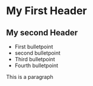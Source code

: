 # My First Header
## My second Header

* First bulletpoint
* second bulletpoint
* Third bulletpoint
* Fourth bulletpoint

This is a paragraph